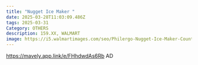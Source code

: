 ```yaml
---
title: "Nugget Ice Maker "
date: 2025-03-28T11:03:09.486Z
tags: 2025-03-31
Category: OTHERS
description: 159.XX, WALMART
image: https://i5.walmartimages.com/seo/Philergo-Nugget-Ice-Maker-Countertop-Pebble-Ice-Maker-Machine-Self-Cleaning-35lbs-24hr-Soft-Chewable-Pellet-Ice-Maker-Home-Kitchen-Stainless-Steel_79ec8f16-38b3-46a0-b9a9-e6e63a631113.2475ac3109094bc3252c26cd13bbb18a.jpeg?odnHeight=640&odnWidth=640&odnBg=FFFFFF
---
```

https://mavely.app.link/e/FHhdwdAs6Rb        AD
